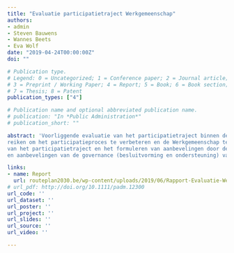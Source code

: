 ```yaml
---
title: "Evaluatie participatietraject Werkgemeenschap"
authors:
- admin
- Steven Bauwens
- Wannes Beets
- Eva Wolf
date: "2019-04-24T00:00:00Z"
doi: ""

# Publication type.
# Legend: 0 = Uncategorized; 1 = Conference paper; 2 = Journal article;
# 3 = Preprint / Working Paper; 4 = Report; 5 = Book; 6 = Book section;
# 7 = Thesis; 8 = Patent
publication_types: ["4"]

# Publication name and optional abbreviated publication name.
# publication: "In *Public Administration*"
# publication_short: ""

abstract: 'Voorliggende evaluatie van het participatietraject binnen de Werkgemeenschap dient inzichten aan te
reiken om het participatieproces te verbeteren en de Werkgemeenschap te laten uitgroeien tot een dynamisch en werkzaam samenwerkingsmodel. De opdracht was opgebouwd uit twee delen: (1) evaluatie
van het participatietraject en het formuleren van aanbevelingen door de opdrachtnemer; en (2) evaluatie
en aanbevelingen van de governance (besluitvorming en ondersteuning) van de Werkgemeenschap.'

links:
- name: Report
  url: routeplan2030.be/wp-content/uploads/2019/06/Rapport-Evaluatie-Werkgemeenschap-1.pdf
# url_pdf: http://doi.org/10.1111/padm.12300
url_code: ''
url_dataset: ''
url_poster: ''
url_project: ''
url_slides: ''
url_source: ''
url_video: ''

---
```

